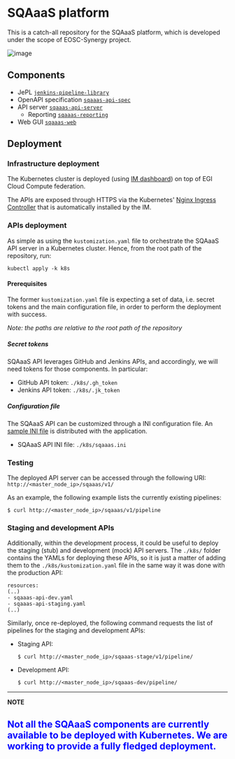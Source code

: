 # SQAaaS platform

This is a catch-all repository for the SQAaaS platform, which is developed under the scope of EOSC-Synergy project.

![image](https://drive.google.com/uc?export=view&id=1aylGtnLwcSQA6qwfccxfQKhcGM5LIkZl)

## Components
* JePL [`jenkins-pipeline-library`](https://github.com/indigo-dc/jenkins-pipeline-library)
* OpenAPI specification [`sqaaas-api-spec`](https://github.com/eosc-synergy/sqaaas-api-spec)
* API server [`sqaaas-api-server`](https://github.com/eosc-synergy/sqaaas-api-server)
  * Reporting [`sqaaas-reporting`](https://github.com/eosc-synergy/sqaaas-reporting)
* Web GUI [`sqaaas-web`](https://github.com/eosc-synergy/sqaaas-web)

## Deployment

### Infrastructure deployment

The Kubernetes cluster is deployed (using
   [IM dashboard](https://appsgrycap.i3m.upv.es:31443/im-dashboard/login)) on
   top of EGI Cloud Compute federation.

The APIs are exposed through HTTPS via the Kubernetes'
[Nginx Ingress Controller](https://kubernetes.github.io/ingress-nginx/deploy/) that is automatically installed
by the IM.

### APIs deployment

As simple as using the `kustomization.yaml` file to orchestrate the SQAaaS API
server in a Kubernetes cluster. Hence, from the root path of the repository, run:

```
kubectl apply -k k8s
```

#### Prerequisites
The former `kustomization.yaml` file is expecting a set of data, i.e. secret
tokens and the main configuration file, in order to perform the deployment with
success.

*Note: the paths are relative to the root path of the repository*

##### Secret tokens
SQAaaS API leverages GitHub and Jenkins APIs, and accordingly, we will need
tokens for those components. In particular:
* GitHub API token: `./k8s/.gh_token`
* Jenkins API token: `./k8s/.jk_token`

##### Configuration file
The SQAaaS API can be customized through a INI configuration file. An [sample
INI file](https://github.com/EOSC-synergy/sqaaas-api-server/blob/master/etc/sqaaas.ini.sample)
is distributed with the application.
* SQAaaS API INI file: `./k8s/sqaaas.ini`

### Testing
The deployed API server can be accessed through the following URI: `http://<master_node_ip>/sqaaas/v1/`
 
As an example, the following example lists the currently existing pipelines:
```
$ curl http://<master_node_ip>/sqaaas/v1/pipeline
```
  
### Staging and development APIs
Additionally, within the development process, it could be useful to deploy the staging (stub) and 
development (mock) API servers. The `./k8s/` folder contains the YAMLs for deploying these APIs, so
it is just a matter of adding them to the `./k8s/kustomization.yaml` file in the same way it was done
with the production API:
```
resources:
(..)
- sqaaas-api-dev.yaml
- sqaaas-api-staging.yaml
(..)
```

Similarly, once re-deployed, the following command requests the list of pipelines for the staging and
development APIs:

- Staging API:
  ```
  $ curl http://<master_node_ip>/sqaaas-stage/v1/pipeline/
  ```
- Development API:
  ```
  $ curl http://<master_node_ip>/sqaaas-dev/pipeline/
  ```

---
**NOTE**

<span style="color:blue">Not all the SQAaaS components are currently available to be deployed with Kubernetes. We are working
to provide a fully fledged deployment.</span>
---

